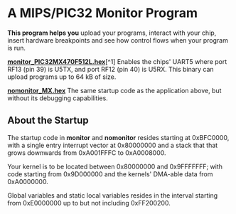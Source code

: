 # A MIPS/PIC32 Monitor Program

**This program helps you** upload your programs, interact with your chip, insert hardware breakpoints and see how control flows when your program is run.

[**monitor_PIC32MX470F512L.hex**][af333][^1] Enables the chips' UART5 where port RF13 (pin 39) is U5TX, and port RF12 (pin 40) is U5RX. This binary can upload programs up to 64 kB of size. 

[**nomonitor_MX.hex**][c381b] The same startup code as the application above, but without its debugging capabilities.

[af333]: https://github.com/andeha/Monitor/Releases/monitor_PIC32MX470F512L_af333.hex
[c381b]: https://github.com/andeha/Monitor/Releases/nomonitor_MX_c381b.hex

## About the Startup

The startup code in **monitor** and **nomonitor** resides starting at 0xBFC0000, with a single entry interrupt vector at 0x80000000 and a stack that that grows downwards from 0xA001FFFC to 0xA0008000. 

Your kernel is to be located between 0x80000000 and 0x9FFFFFFF; with code starting from 0x9D000000 and the kernels' DMA-able data from 0xA0000000. 

Global variables and static local variables resides in the interval starting from 0xE0000000 up to but not including 0xFF200200.
